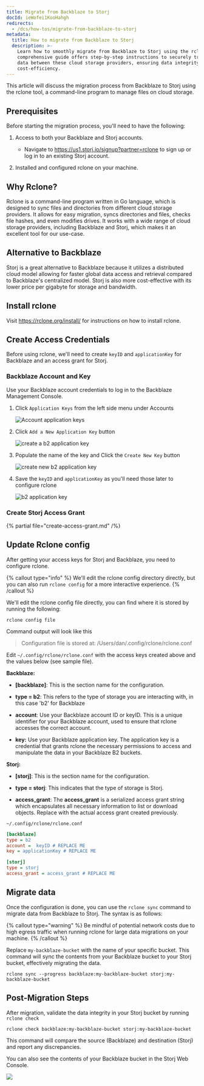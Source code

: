 ```yaml
---
title: Migrate from Backblaze to Storj
docId: ieWofei1KooHahgh
redirects:
  - /dcs/how-tos/migrate-from-backblaze-to-storj
metadata:
  title: How to migrate from Backblaze to Storj
  description: >-
    Learn how to smoothly migrate from Backblaze to Storj using the rclone tool. Our
    comprehensive guide offers step-by-step instructions to securely transfer your
    data between these cloud storage providers, ensuring data integrity and
    cost-efficiency.
---
```


This article will discuss the migration process from Backblaze to Storj using the rclone tool, a command-line program to manage files on cloud storage.

## Prerequisites

Before starting the migration process, you'll need to have the following:

1.  Access to both your Backblaze and Storj accounts.

    - Navigate to <https://us1.storj.io/signup?partner=rclone> to sign up or log in to an existing Storj account.

2.  Installed and configured rclone on your machine.

## Why Rclone?

Rclone is a command-line program written in Go language, which is designed to sync files and directories from different cloud storage providers. It allows for easy migration, syncs directories and files, checks file hashes, and even modifies drives. It works with a wide range of cloud storage providers, including Backblaze and Storj, which makes it an excellent tool for our use-case.

## Alternative to Backblaze

Storj is a great alternative to Backblaze because it utilizes a distributed cloud model allowing for faster global data access and retrieval compared to Backblaze's centralized model. Storj is also more cost-effective with its lower price per gigabyte for storage and bandwidth.

## Install rclone

Visit <https://rclone.org/install/> for instructions on how to install rclone.

## Create Access Credentials

Before using rclone, we'll need to create `keyID` and `applicationKey` for Backblaze and an access grant for Storj.

### Backblaze Account and Key

Use your Backblaze account credentials to log in to the Backblaze Management Console.

1.  Click `Application Keys` from the left side menu under Accounts

    ![Account application keys](https://link.storjshare.io/raw/jua7rls6hkx5556qfcmhrqed2tfa/docs/images/b2_application_keys.png)

1.  Click `Add a New Application Key` button

    ![create a b2 application key](https://link.storjshare.io/raw/jua7rls6hkx5556qfcmhrqed2tfa/docs/images/b2_new_application_key.png)

1.  Populate the name of the key and Click the `Create New Key` button

    ![create new b2 application key](https://link.storjshare.io/raw/jua7rls6hkx5556qfcmhrqed2tfa/docs/images/b2_add_application_key.png)

1.  Save the `keyID` and `applicationKey` as you'll need those later to configure rclone

    ![b2 application key](https://link.storjshare.io/raw/jua7rls6hkx5556qfcmhrqed2tfa/docs/images/b2_account_key.png)

### Create Storj Access Grant

{% partial file="create-access-grant.md" /%}

## Update Rclone config

After getting your access keys for Storj and Backblaze, you need to configure rclone.

{% callout type="info"  %}
We'll edit the rclone config directory directly, but you can also run `rclone config` for a more interactive experience.
{% /callout %}

We'll edit the rclone config file directly, you can find where it is stored by running the following:

```shell
rclone config file
```

Command output will look like this

> Configuration file is stored at:
> /Users/dan/.config/rclone/rclone.conf

Edit `~/.config/rclone/rclone.conf` with the access keys created above and the values below (see sample file).

**Backblaze:**

- **\[backblaze]**: This is the section name for the configuration.

- **type = b2**: This refers to the type of storage you are interacting with, in this case 'b2' for Backblaze

- **account**: Use your Backblaze account ID or keyID. This is a unique identifier for your Backblaze account, used to ensure that rclone accesses the correct account.

- **key:** Use your Backblaze application key. The application key is a credential that grants rclone the necessary permissions to access and manipulate the data in your Backblaze B2 buckets.

**Storj:**

- **\[storj]**: This is the section name for the configuration.

- **type = storj**: This indicates that the type of storage is Storj.

- **access_grant**: The **access_grant** is a serialized access grant string which encapsulates all necessary information to list or download objects. Replace with the actual access grant created previously.

`~/.config/rclone/rclone.conf`

```ini
[backblaze]
type = b2
account =  keyID # REPLACE ME
key = applicationKey # REPLACE ME

[storj]
type = storj
access_grant = access_grant # REPLACE ME
```

## Migrate data

Once the configuration is done, you can use the `rclone sync` command to migrate data from Backblaze to Storj. The syntax is as follows:

{% callout type="warning"  %}
Be mindful of potential network costs due to high egress traffic when running rclone for large data migrations on your machine.
{% /callout %}

Replace `my-backblaze-bucket` with the name of your specific bucket. This command will sync the contents from your Backblaze bucket to your Storj bucket, effectively migrating the data.

```shell
rclone sync --progress backblaze:my-backblaze-bucket storj:my-backblaze-bucket
```

## Post-Migration Steps

After migration, validate the data integrity in your Storj bucket by running `rclone check`

```shell
rclone check backblaze:my-backblaze-bucket storj:my-backblaze-bucket
```

This command will compare the source (Backblaze) and destination (Storj) and report any discrepancies.

You can also see the contents of your Backblaze bucket in the Storj Web Console.

![](https://link.storjshare.io/raw/jua7rls6hkx5556qfcmhrqed2tfa/docs/images/b2_bucket_on_storj.png)
